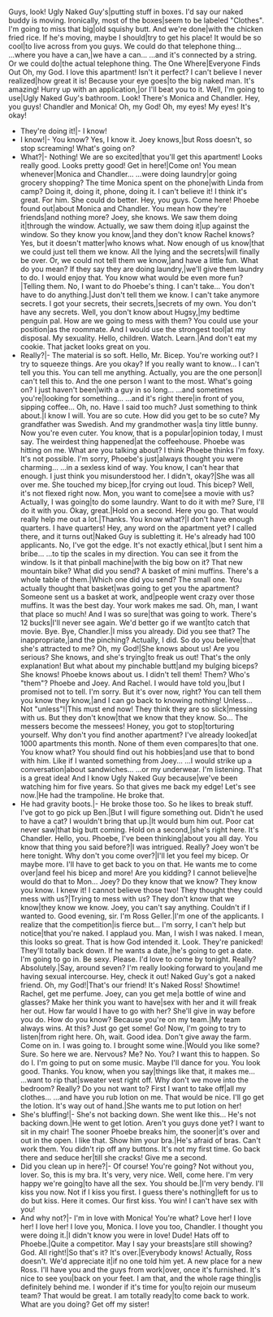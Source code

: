 Guys, look! Ugly Naked Guy's|putting stuff in boxes.
I'd say our naked buddy is moving.
Ironically, most of the boxes|seem to be labeled "Clothes".
I'm going to miss that big|old squishy butt.
And we're done|with the chicken fried rice.
If he's moving, maybe I should|try to get his place!
It would be so cool|to live across from you guys.
We could do that telephone thing...
...where you have a can,|we have a can...
...and it's connected by a string.
Or we could do|the actual telephone thing.
The One Where|Everyone Finds Out
Oh, my God. I love this apartment!
Isn't it perfect?
I can't believe I never realized|how great it is!
Because your eye goes|to the big naked man.
It's amazing!
Hurry up with an application,|or I'll beat you to it.
Well, I'm going to use|Ugly Naked Guy's bathroom.
Look! There's Monica and Chandler.
Hey, you guys!
Chandler and Monica!
Oh, my God!
Oh, my eyes!
My eyes!
It's okay!
- They're doing it!|- I know!
- I know!|- You know?
Yes, I know it. Joey knows,|but Ross doesn't, so stop screaming!
What's going on?
- What?|- Nothing!
We are so excited|that you'll get this apartment!
Looks really good.
Looks pretty good!
Get in here!|Come on!
You mean whenever|Monica and Chandler...
...were doing laundry|or going grocery shopping?
The time Monica spent on the phone|with Linda from camp?
Doing it, doing it, phone, doing it.
I can't believe it!
I think it's great. For him.
She could do better.
Hey, you guys.
Come here!
Phoebe found out|about Monica and Chandler.
You mean how they're friends|and nothing more?
Joey, she knows.
We saw them doing it|through the window.
Actually, we saw them doing it|up against the window.
So they know you know,|and they don't know Rachel knows?
Yes, but it doesn't matter|who knows what.
Now enough of us know|that we could just tell them we know.
All the lying and the secrets|will finally be over.
Or, we could not tell them we know,|and have a little fun.
What do you mean?
If they say they are doing laundry,|we'll give them laundry to do.
I would enjoy that.
You know what would be even more fun?|Telling them.
No, I want to do Phoebe's thing.
I can't take...
You don't have to do anything.|Just don't tell them we know.
I can't take anymore secrets.
I got your secrets, their secrets,|secrets of my own.
You don't have any secrets.
Well, you don't know about Hugsy,|my bedtime penguin pal.
How are we going to mess with them?
You could use your position|as the roommate.
And I would use the strongest tool|at my disposal.
My sexuality.
Hello, children.
Watch. Learn.|And don't eat my cookie.
That jacket looks great on you.
- Really?|- The material is so soft.
Hello, Mr. Bicep.
You're working out?
I try to squeeze things.
Are you okay?
If you really want to know...
I can't tell you this.
You can tell me anything.
Actually, you are the one person|I can't tell this to.
And the one person I want to the most.
What's going on?
I just haven't been|with a guy in so long...
...and sometimes you're|looking for something...
...and it's right there|in front of you, sipping coffee...
Oh, no. Have I said too much?
Just something to think about.|I know I will.
You are so cute.
How did you get to be so cute?
My grandfather was Swedish.
And my grandmother was|a tiny little bunny.
Now you're even cuter.
You know, that is a popular|opinion today, I must say.
The weirdest thing happened|at the coffeehouse.
Phoebe was hitting on me.
What are you talking about?
I think Phoebe thinks I'm foxy.
It's not possible.
I'm sorry, Phoebe's just|always thought you were charming...
...in a sexless kind of way.
You know, I can't hear that enough.
I just think you misunderstood her.
I didn't, okay?|She was all over me.
She touched my bicep,|for crying out loud.
This bicep?
Well, it's not flexed right now.
Mon, you want to come|see a movie with us?
Actually, I was going|to do some laundry.
Want to do it with me?
Sure, I'll do it with you.
Okay, great.|Hold on a second.
Here you go.
That would really help me out a lot.|Thanks.
You know what?|I don't have enough quarters.
I have quarters!
Hey, any word on the apartment yet?
I called there, and it turns out|Naked Guy is subletting it.
He's already had 100 applicants.
No, I've got the edge.
It's not exactly ethical,|but I sent him a bribe...
...to tip the scales in my direction.
You can see it from the window.
Is it that pinball machine|with the big bow on it?
That new mountain bike?
What did you send?
A basket of mini muffins.
There's a whole table of them.|Which one did you send?
The small one.
You actually thought that basket|was going to get you the apartment?
Someone sent us a basket at work, and|people went crazy over those muffins.
It was the best day.
Your work makes me sad.
Oh, man, I want that place so much!
And I was so sure|that was going to work.
There's 12 bucks|I'll never see again.
We'd better go if we want|to catch that movie.
Bye.
Bye, Chandler.|I miss you already.
Did you see that? The inappropriate,|and the pinching?
Actually, I did.
So do you believe|that she's attracted to me?
Oh, my God!|She knows about us!
Are you serious?
She knows, and she's trying|to freak us out!
That's the only explanation!
But what about my pinchable butt|and my bulging biceps?
She knows!
Phoebe knows about us.
I didn't tell them!
Them?
Who's "them"?
Phoebe and Joey.
And Rachel.
I would have told you,|but I promised not to tell.
I'm sorry.
But it's over now, right?
You can tell them you know they know,|and I can go back to knowing nothing!
Unless...
Not "unless"!|This must end now!
They think they are so slick|messing with us.
But they don't know|that we know that they know.
So...
The messers become the messees!
Honey, you got to stop|torturing yourself.
Why don't you find another apartment?
I've already looked|at 1000 apartments this month.
None of them even compares|to that one.
You know what?
You should find out his hobbies|and use that to bond with him.
Like if I wanted something from Joey...
...I would strike up a conversation|about sandwiches...
...or my underwear.
I'm listening.
That is a great idea!
And I know Ugly Naked Guy because|we've been watching him for five years.
So that gives me back my edge!
Let's see now.|He had the trampoline.
He broke that.
- He had gravity boots.|- He broke those too.
So he likes to break stuff.
I've got to go pick up Ben.|But I will figure something out.
Didn't he used to have a cat?
I wouldn't bring that up.|It would bum him out.
Poor cat never saw|that big butt coming.
Hold on a second,|she's right here.
It's Chandler.
Hello, you.
Phoebe, I've been thinking|about you all day.
You know that thing you said before?|I was intrigued.
Really?
Joey won't be here tonight.
Why don't you come over?|I'll let you feel my bicep.
Or maybe more.
I'll have to get back to you on that.
He wants me to come over|and feel his bicep and more!
Are you kidding?
I cannot believe|he would do that to Mon...
Joey? Do they know that we know?
They know you know.
I knew it!
I cannot believe those two!
They thought they could mess with us?|Trying to mess with us?
They don't know that we know|they know we know.
Joey, you can't say anything.
Couldn't if I wanted to.
Good evening, sir. I'm Ross Geller.|I'm one of the applicants.
I realize that the competition|is fierce but...
I'm sorry, I can't help but notice|that you're naked.
I applaud you.
Man, I wish I was naked.
I mean, this looks so great.
That is how God intended it.
Look. They're panicked!
They'll totally back down.
If he wants a date,|he's going to get a date.
I'm going to go in.
Be sexy.
Please.
I'd love to come by tonight.
Really?
Absolutely.|Say, around seven?
I'm really looking forward to you|and me having sexual intercourse.
Hey, check it out!
Naked Guy's got a naked friend.
Oh, my God!|That's our friend!
It's Naked Ross!
Showtime!
Rachel, get me perfume.
Joey, can you get me|a bottle of wine and glasses?
Make her think you want to have|sex with her and it will freak her out.
How far would I have to go with her?
She'll give in way before you do.
How do you know?
Because you're on my team.|My team always wins.
At this?
Just go get some! Go!
Now, I'm going to try to listen|from right here.
Oh, wait.
Good idea.
Don't give away the farm.
Come on in.
I was going to.
I brought some wine.|Would you like some?
Sure.
So here we are.
Nervous?
Me? No. You?
I want this to happen.
So do I.
I'm going to put on some music.
Maybe I'll dance for you.
You look good.
Thanks.
You know, when you say|things like that, it makes me...
...want to rip that|sweater vest right off.
Why don't we move into the bedroom?
Really?
Do you not want to?
First I want to take off|all my clothes...
...and have you rub lotion on me.
That would be nice.
I'll go get the lotion.
It's way out of hand.|She wants me to put lotion on her!
- She's bluffing!|- She's not backing down.
She went like this...
He's not backing down.|He went to get lotion.
Aren't you guys done yet?
I want to sit in my chair!
The sooner Phoebe breaks him, the sooner|it's over and out in the open.
I like that.
Show him your bra.|He's afraid of bras. Can't work them.
You didn't rip off any buttons.
It's not my first time.
Go back there and seduce her|till she cracks!
Give me a second.
- Did you clean up in here?|- Of course!
You're going?
Not without you, lover.
So, this is my bra.
It's very, very nice.
Well, come here.
I'm very happy we're going|to have all the sex.
You should be.|I'm very bendy.
I'll kiss you now.
Not if I kiss you first.
I guess there's nothing|left for us to do but kiss.
Here it comes.
Our first kiss.
You win!
I can't have sex with you!
- And why not?|- I'm in love with Monica!
You're what?
Love her!
I love her!
I love her!
I love you, Monica.
I love you too, Chandler.
I thought you were doing it.|I didn't know you were in love!
Dude!
Hats off to Phoebe.|Quite a competitor.
May I say your breasts|are still showing?
God.
All right!|So that's it?
It's over.|Everybody knows!
Actually, Ross doesn't.
We'd appreciate it|if no one told him yet.
A new place for a new Ross.
I'll have you and the guys from work|over, once it's furnished.
It's nice to see you|back on your feet.
I am that, and the whole rage thing|is definitely behind me.
I wonder if it's time for you|to rejoin our museum team?
That would be great.
I am totally ready|to come back to work.
What are you doing?
Get off my sister!